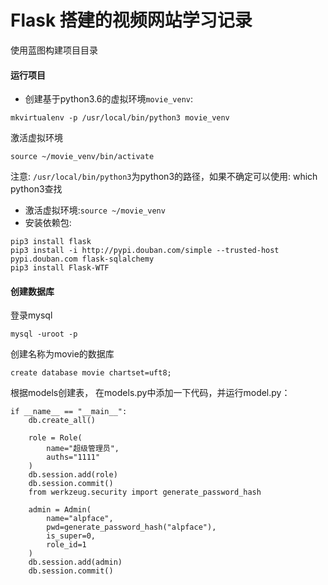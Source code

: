 # Flask 搭建的视频网站学习记录

使用蓝图构建项目目录

#### 运行项目
- 创建基于python3.6的虚拟环境`movie_venv`:
```
mkvirtualenv -p /usr/local/bin/python3 movie_venv
```
激活虚拟环境
```angular2html
source ~/movie_venv/bin/activate
```

注意: `/usr/local/bin/python3`为python3的路径，如果不确定可以使用: which python3查找
- 激活虚拟环境:`source ~/movie_venv`
- 安装依赖包:
```
pip3 install flask
pip3 install -i http://pypi.douban.com/simple --trusted-host pypi.douban.com flask-sqlalchemy
pip3 install Flask-WTF
```

#### 创建数据库
登录mysql
```
mysql -uroot -p
```
创建名称为movie的数据库
```
create database movie chartset=uft8;
```

根据models创建表， 在models.py中添加一下代码，并运行model.py：
```
if __name__ == "__main__":
    db.create_all()

    role = Role(
        name="超级管理员",
        auths="1111"
    )
    db.session.add(role)
    db.session.commit()
    from werkzeug.security import generate_password_hash

    admin = Admin(
        name="alpface",
        pwd=generate_password_hash("alpface"),
        is_super=0,
        role_id=1
    )
    db.session.add(admin)
    db.session.commit()
```




